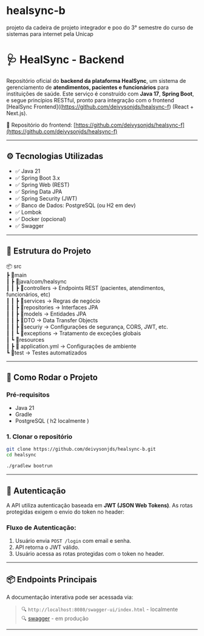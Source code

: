 # healsync-b
projeto da cadeira de projeto integrador e poo do 3° semestre do curso de sistemas para internet pela Unicap

# 🩺 HealSync - Backend

Repositório oficial do **backend da plataforma HealSync**, um sistema de gerenciamento de **atendimentos, pacientes e funcionários** para instituições de saúde. Este serviço é construído com **Java 17**, **Spring Boot**, e segue princípios RESTful, pronto para integração com o frontend [HealSync Frontend]((https://github.com/deivysonjds/healsync-f) (React + Next.js).

🔗 Repositório do frontend: [https://github.com/deivysonjds/healsync-f](https://github.com/deivysonjds/healsync-f)

---

## ⚙️ Tecnologias Utilizadas

- ✅ Java 21
- ✅ Spring Boot 3.x
- ✅ Spring Web (REST)
- ✅ Spring Data JPA
- ✅ Spring Security (JWT)
- ✅ Banco de Dados: PostgreSQL (ou H2 em dev)
- ✅ Lombok
- ✅ Docker (opcional)
- ✅ Swagger 

---

## 📁 Estrutura do Projeto

📦 src  
┣ 📂main  
┃ ┣ 📂java/com/healsync  
┃ ┃ ┣ 📂controllers → Endpoints REST (pacientes, atendimentos, funcionários, etc)  
┃ ┃ ┣ 📂services → Regras de negócio  
┃ ┃ ┣ 📂repositories → Interfaces JPA  
┃ ┃ ┣ 📂models → Entidades JPA  
┃ ┃ ┣ 📂DTO → Data Transfer Objects  
┃ ┃ ┣ 📂securiy → Configurações de segurança, CORS, JWT, etc.  
┃ ┃ ┗ 📂exceptions → Tratamento de exceções globais  
┃ ┗ 📂resources  
┃ ┣ 📄 application.yml → Configurações de ambiente  
┗ 📂test → Testes automatizados  

---

## 🚀 Como Rodar o Projeto

### Pré-requisitos

- Java 21
- Gradle
- PostgreSQL ( h2 localmente )

### 1. Clonar o repositório

```bash
git clone https://github.com/deivysonjds/healsync-b.git
cd healsync

./gradlew bootrun

```
---

## 🔐 Autenticação

A API utiliza autenticação baseada em **JWT (JSON Web Tokens)**. As rotas protegidas exigem o envio do token no header:


### Fluxo de Autenticação:

1. Usuário envia `POST /login` com email e senha.
2. API retorna o JWT válido.
3. Usuário acessa as rotas protegidas com o token no header.

---

## 📦 Endpoints Principais

A documentação interativa pode ser acessada via:

> 🔍 `http://localhost:8080/swagger-ui/index.html` - localmente  
> 🔍 [swagger](https://healsync-b-production.up.railway.app/swagger-ui/index.html#/) - em produção

---
